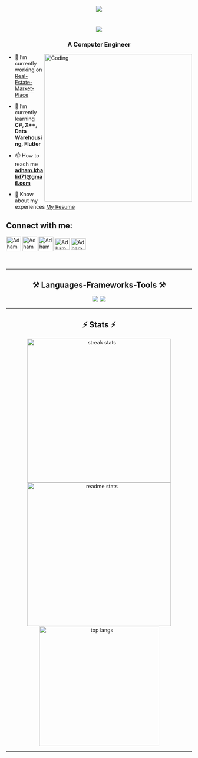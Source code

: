 <div align="center">
  <img src="https://visitor-badge.laobi.icu/badge?page_id=Adhamkhalidsayed.visitor-badge&left_text=Profile%20Views%20" />
  <h1>
    <img src="https://readme-typing-svg.herokuapp.com/?font=Righteous&size=35&center=true&vCenter=true&width=500&height=70&duration=4000&lines=Hi+There!+👋;+I'm+Adham+Hammad!;" />
  </h1>
  <h3>A Computer Engineer</h3>
</div>
<img align="right" alt="Coding"  width="400" src="https://cdn.dribbble.com/users/1162077/screenshots/3848914/programmer.gif"/>
<div align="left">
  
- 🔭 I’m currently working on [Real-Estate-Market-Place](https://github.com/SamyShaawat/Real-Estate-Market-Place)

- 🌱 I’m currently learning **C#, X++, Data Warehousing, Flutter**

- 📫 How to reach me **adham.khalid71@gmail.com**

- 📄 Know about my experiences [My Resume](https://drive.google.com/file/d/1pVBLuf_tE2Rfh2Od3FNUqgw75Vg8Lcqk/view?usp=sharing)

 <div align="left"> 
<h2>Connect with me:</h2>
<a href="mailto:adham.khalid71@gmail.com" target="_blank" title="Email"><img align="center" src="https://upload.wikimedia.org/wikipedia/commons/7/7e/Gmail_icon_%282020%29.svg" alt="Adhamkhalidsayed" height="40" width="40" /></a>
<a href="https://github.com/Adhamkhalidsayed" target="_blank" title="GitHub"><img align="center" src="https://skillicons.dev/icons?i=github" alt="Adhamkhalidsayed" height="40" width="40" /></a>
<a href="https://www.linkedin.com/in/adhamhammad/" target="_blank" title="LinkedIn"><img align="center" src="https://upload.wikimedia.org/wikipedia/commons/thumb/f/f8/LinkedIn_icon_circle.svg/108px-LinkedIn_icon_circle.svg.png" alt="Adhamkhalidsayed" height="40" width="40" /></a>
<a href="https://www.instagram.com/
adhamkhalidsayed/" target="_blank" title="Instagram"><img align="center" src="https://raw.githubusercontent.com/rahuldkjain/github-profile-readme-generator/master/src/images/icons/Social/instagram.svg" alt="Adhamkhalidsayed" height="30" width="40" /></a>
<a href="https://www.facebook.com/adham.khalid.sayed" target="_blank" title="Facebook"><img align="center" src="https://github.com/rahuldkjain/github-profile-readme-generator/blob/master/src/images/icons/Social/facebook.svg" alt="Adhamkhalidsayed" height="30" width="40" /></a>


</div>
</div>
<br/> <br/>
<hr/>

<h2 align="center">⚒️ Languages-Frameworks-Tools ⚒️</h2>
<div align="center">
    <img src="https://skillicons.dev/icons?i=py,c,cpp,dart,nodejs,github,git,js" />
    <img src="https://skillicons.dev/icons?i=mysql,mongodb,sqlite,firebase,postman,vscode,pytorch,tensorflow,flutter,react,linux,latex" />
</div>

<hr/>

<h2 align="center">⚡ Stats ⚡</h2>
<div align="center">
  <img width="390" src="https://streak-stats.demolab.com/?user=Adhamkhalidsayed&count_private=true&theme=react&border_radius=10" alt="streak stats"/>
  <img width="390" src="https://github-readme-stats.vercel.app/api?username=Adhamkhalidsayed&count_private=true&show_icons=true&theme=react&border_radius=10" alt="readme stats" />
  <img width="325" src="https://github-readme-stats.vercel.app/api/top-langs/?username=Adhamkhalidsayed&hide=HTML&langs_count=8&layout=compact&theme=react&border_radius=10&size_weight=0.5&count_weight=0.5&exclude_repo=github-readme-stats" alt="top langs" />
</div><hr/>
